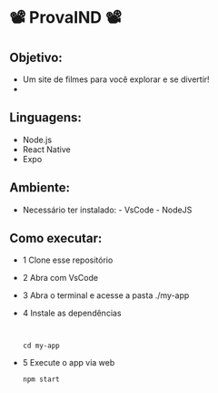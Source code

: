 #  📽️ ProvaIND  📽️

## Objetivo: 
- Um site de filmes para você explorar e se divertir!
- 
## Linguagens:
- Node.js
- React Native
- Expo

## Ambiente:
- Necessário ter instalado: - VsCode - NodeJS

## Como executar:
- 1 Clone esse repositório
- 2 Abra com VsCode
- 3 Abra o terminal e acesse a pasta ./my-app
- 4 Instale as dependências
  ```
 
  ```
  
  ```
  cd my-app
  ```
- 5 Execute o app via web
  ```
  npm start
  ```
  
